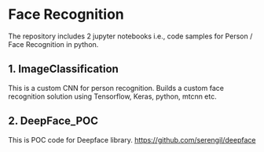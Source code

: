 # Face Recognition
The repository includes 2 jupyter notebooks i.e., code samples for Person / Face Recognition in python.  

## 1. ImageClassification
This is a custom CNN for person recognition. Builds a custom face recognition solution using Tensorflow, Keras, python, mtcnn etc. 

## 2. DeepFace_POC
This is POC code for Deepface library. https://github.com/serengil/deepface

